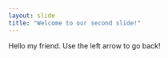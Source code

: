 ```yaml
---
layout: slide
title: "Welcome to our second slide!"
---
```

Hello my friend.
Use the left arrow to go back!
